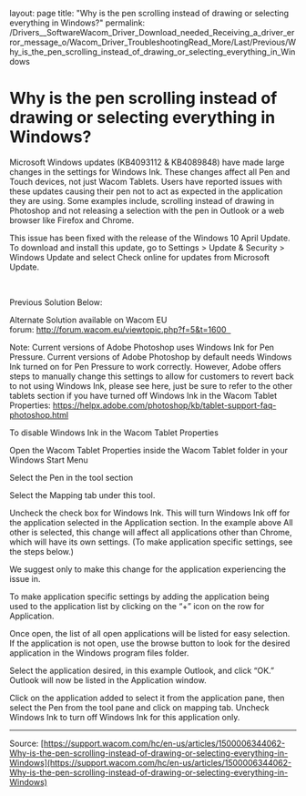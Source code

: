 layout: page
title: "Why is the pen scrolling instead of drawing or selecting everything in Windows?"
permalink: /Drivers__SoftwareWacom_Driver_Download_needed_Receiving_a_driver_error_message_o/Wacom_Driver_TroubleshootingRead_More/Last/Previous/Why_is_the_pen_scrolling_instead_of_drawing_or_selecting_everything_in_Windows

# Why is the pen scrolling instead of drawing or selecting everything in Windows?

Microsoft Windows updates (KB4093112 & KB4089848) have made large changes in the settings for Windows Ink. These changes affect all Pen and Touch devices, not just Wacom Tablets. Users have reported issues with these updates causing their pen not to act as expected in the application they are using. Some examples include, scrolling instead of drawing in Photoshop and not releasing a selection with the pen in Outlook or a web browser like Firefox and Chrome.


This issue has been fixed with the release of the Windows 10 April Update. To download and install this update, go to Settings > Update & Security > Windows Update and select Check online for updates from Microsoft Update.


 


Previous Solution Below:



Alternate Solution available on Wacom EU forum: http://forum.wacom.eu/viewtopic.php?f=5&t=1600  


Note: Current versions of Adobe Photoshop uses Windows Ink for Pen Pressure.
 Current versions of Adobe Photoshop by default needs Windows Ink turned on for Pen Pressure to work correctly. However, Adobe offers steps to manually change this settings to allow for customers to revert back to not using Windows Ink, please see here, just be sure to refer to the other tablets section if you have turned off Windows Ink in the Wacom Tablet Properties: https://helpx.adobe.com/photoshop/kb/tablet-support-faq-photoshop.html


To disable Windows Ink in the Wacom Tablet Properties

Open the Wacom Tablet Properties inside the Wacom Tablet folder in your Windows Start Menu





Select the Pen in the tool section





Select the Mapping tab under this tool.





Uncheck the check box for Windows Ink. This will turn Windows Ink off for the application selected in the Application section. In the example above All other is selected, this change will affect all applications other than Chrome, which will have its own settings. (To make application specific settings, see the steps below.)






We suggest only to make this change for the application experiencing the issue in.


To make application specific settings by adding the application being used to the application list by clicking on the “+” icon on the row for Application.




Once open, the list of all open applications will be listed for easy selection. If the application is not open, use the browse button to look for the desired application in the Windows program files folder.





Select the application desired, in this example Outlook, and click “OK.” Outlook will now be listed in the Application window.





Click on the application added to select it from the application pane, then select the Pen from the tool pane and click on mapping tab. Uncheck Windows Ink to turn off Windows Ink for this application only.

---
Source: [https://support.wacom.com/hc/en-us/articles/1500006344062-Why-is-the-pen-scrolling-instead-of-drawing-or-selecting-everything-in-Windows](https://support.wacom.com/hc/en-us/articles/1500006344062-Why-is-the-pen-scrolling-instead-of-drawing-or-selecting-everything-in-Windows)
